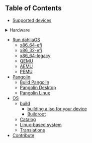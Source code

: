 <!-- This is the TOC that appears on the website. 
Links should use /docs and not .md extension. 
V7.2-rc6-->
## Table of Contents

- [Supported devices](docs/supported-devices.md)
<details>
  <summary>Hardware</summary>
  
- [Acer](docs/hardware/Acer)
  * [Aspire timelineX 5830](docs/hardware/Acer/Aspire-timelineX-5830-series.md)
  * [TravelMate 8571](docs/hardware/Acer/TravelMate-8571.md)
  * [TravelMate P455-M](docs/hardware/Acer/TravelMate-P455-M.md)
  * [TravelMate P645-S](docs/hardware/Acer/TravelMate-P645-S.md)
- [Apple](docs/hardware/Apple)
  * [Macbook air early 2014](docs/hardware/Apple/Macbook-air-early-2014.md)
- [HP](docs/hardware/HP)
  * [630](docs/hardware/HP/630.md)
  * [Compaq-8200-Elite.md](docs/hardware/HP/Compaq-8200-Elite.md)
  * [Compaq Pro 6300](docs/hardware/HP/Compaq-Pro-6300.md)
  * [Elitedesk 800-G1-SFF](docs/hardware/HP/Elitedesk-800-G1-SFF.md)
  * [Pavilion Laptop 15-cs0xxx](docs/hardware/HP/Pavilion-Laptop-15-cs0xxx.md)
  * [ProDesk 490-G1-MT](docs/hardware/HP/ProDesk-490-G1-MT.md)
- [Lenovo](docs/hardware/Lenovo)
  * [Flex 3 80R3](docs/hardware/Lenovo/Flex-3-80R3.md)
- [Modecom](docs/hardware/Modecom)
  * [Freetab 8025](docs/hardware/Modecom/Freetab-8025.md)
- [Pine64](docs/hardware/pine64)
  * [Pinephone](docs/hardware/pine64/Pinephone.md)
</details>

- [Run dahliaOS](docs/run%20dahliaOS)
  * [x86_64-efi](docs/run%20dahliaOS/x86_64-efi.md)
  * [x86_32-efi](docs/run%20dahliaOS/x86_32-efi.md)
  * [x86_64-legacy](docs/run%20dahliaOS/x86_64-legacy.md)
  * [QEMU](docs/run%20dahliaOS/qemu.md)
  * [AEMU](docs/run%20dahliaOS/aemu.md)
  * [PEMU](docs/run%20dahliaOS/pemu.md)
- [Pangolin](docs/pangolin)
  * [Build Pangolin](docs/pangolin/build_pangolin.md)
  * [Pangolin Desktop](docs/pangolin/Pangolin-Desktop.md)
  * [Pangolin Linux](docs/pangolin/pangolin-linux.md)
- [OS](docs/os)
  * [build](docs/os/build) 
    * [building a iso for your device](docs/os/build/building_a_iso_for_your_device.md)
    * [Buildroot](docs/os/build/buildroot.md)
  * [Catalog](docs/os/catalog/catalog.md)
  * [Linux-based system](docs/os/linux-based.md)
  * [Translations](docs/os/translations/translation.md)
- [Contribute](docs/CONTRIBUTING.md)

